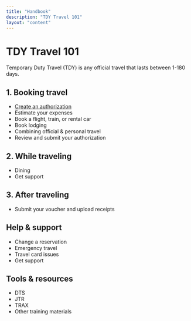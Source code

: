 ```yaml
---
title: "Handbook"
description: "TDY Travel 101"
layout: "content"
---
```


# TDY Travel 101

Temporary Duty Travel (TDY) is any official travel that lasts between 1-180 days. 


## 1. Booking travel

- [Create an authorization](../create-authorization/)
- Estimate your expenses  
- Book a flight, train, or rental car
- Book lodging
- Combining official & personal travel
- Review and submit your authorization


## 2. While traveling

- Dining 
- Get support


## 3. After traveling

- Submit your voucher and upload receipts


## Help & support 

- Change a reservation
- Emergency travel
- Travel card issues
- Get support


## Tools & resources
- DTS
- JTR
- TRAX
- Other training materials
